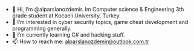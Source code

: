 - 👋 Hi, I’m @alparslanozdemir. Im Computer science & Engineering 3th grade student at Kocaeli University, Turkey.
- 👀 I’m interested in cyber security topics, game cheat development and programming generally.
- 🌱 I’m currently learning C# and hacking stuff.
- 📫 How to reach me: alparslanozdemir@outlook.com.tr

<!---
alparslanozdemir/alparslanozdemir is a ✨ special ✨ repository because its `README.md` (this file) appears on your GitHub profile.
You can click the Preview link to take a look at your changes.
--->
